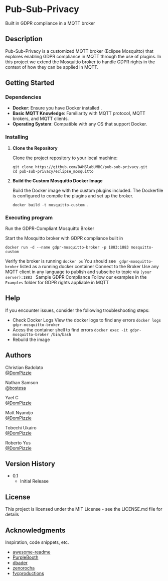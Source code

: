 # Pub-Sub-Privacy

Built in GDPR compliance in a MQTT broker

## Description

Pub-Sub-Privacy is a customized MQTT broker (Eclipse Mosquitto) that explores enabling GDPR compliance in MQTT through the use of plugins. In this project we extend the Mosquitto broker to handle GDPR rights in the context of how they can be applied in MQTT.

## Getting Started

### Dependencies

- **Docker**: Ensure you have Docker installed .
- **Basic MQTT Knowledge**: Familiarity with MQTT protocol, MQTT brokers, and MQTT clients.
- **Operating System**: Compatible with any OS that support Docker.


### Installing

   1. **Clone the Repository**

      Clone the project repository to your local machine:

      ```
      git clone https://github.com/DAMSlabUMBC/pub-sub-privacy.git
      cd pub-sub-privacy/eclipse_mosquitto
      ```
   2. **Build the Custom Mosquitto Docker Image**

      Build the Docker image with the custom plugins included. The Dockerfile is configured to 
      compile the plugins and set up the broker.

      ```
      docker build -t mosquitto-custom .   
      ```
### Executing program
Run the GDPR-Compliant Mosquitto Broker

Start the Mosquitto broker with GDPR compliance built in
```
docker run -d --name gdpr-mosquitto-broker -p 1883:1883 mosquitto-custom
```
Verify the broker is running
```docker ps```
You should see ``` gdpr-mosquitto-broker``` listed as a running docker container
Connect to the Broker
Use any MQTT client in any language to publish and subscibe to topic via ```(your server):1883 ```
Sample GDPR Compliance
Follow our examples in the ```Examples``` folder for GDPR rights appliable in MQTT
## Help

If you encounter issues, consider the following troubleshooting steps:
* Check Docker Logs
  View the docker logs to find any errors
  ```docker logs gdpr-mosquitto-broker```
* Acess the container shell to find errors
  ```docker exec -it gdpr-mosquitto-broker /bin/bash```
* Rebuild the image 

## Authors

Christian Badolato  
[@DomPizzie](https://twitter.com/dompizzie)

Nathan Samson  
[@bostesa](https://www.linkedin.com/in/nathan-samson-bostesa/)

Yael C  
[@DomPizzie](https://twitter.com/dompizzie)

Matt Nyandjo  
[@DomPizzie](https://twitter.com/dompizzie)

Tobechi Ukairo  
[@DomPizzie](https://twitter.com/dompizzie)

Roberto Yus  
[@DomPizzie](https://twitter.com/dompizzie)

## Version History

* 0.1
    * Initial Release

## License

This project is licensed under the MIT License - see the LICENSE.md file for details

## Acknowledgments

Inspiration, code snippets, etc.
* [awesome-readme](https://github.com/matiassingers/awesome-readme)
* [PurpleBooth](https://gist.github.com/PurpleBooth/109311bb0361f32d87a2)
* [dbader](https://github.com/dbader/readme-template)
* [zenorocha](https://gist.github.com/zenorocha/4526327)
* [fvcproductions](https://gist.github.com/fvcproductions/1bfc2d4aecb01a834b46)
